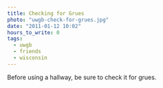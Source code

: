 ```yaml
---
title: Checking for Grues
photo: "uwgb-check-for-grues.jpg"
date: "2011-01-12 10:02"
hours_to_write: 0
tags:
  - uwgb
  - friends
  - wisconsin
---
```


Before using a hallway, be sure to check it for grues.
